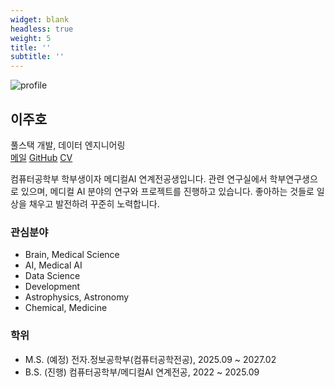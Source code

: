```yaml
---
widget: blank
headless: true
weight: 5
title: ''
subtitle: ''
---
```


<div class="about-hero">
  <div class="about-left">
    <img class="about-avatar" src="/uploads/profile.jpg" alt="profile" />
    <h2>이주호</h2>
    <div class="about-role">풀스택 개발, 데이터 엔지니어링</div>
    <div class="about-social">
      <a href="mailto:your@email.com" class="btn">메일</a>
      <a href="https://github.com/jooho-le" target="_blank" rel="noopener" class="btn">GitHub</a>
      <a href="/uploads/resume.pdf" target="_blank" rel="noopener" class="btn">CV</a>
    </div>
  </div>
  <div class="about-right">
    <p>
      컴퓨터공학부 학부생이자 메디컬AI 연계전공생입니다. 관련 연구실에서 학부연구생으로 있으며,
      메디컬 AI 분야의 연구와 프로젝트를 진행하고 있습니다. 좋아하는 것들로 일상을 채우고 발전하려 꾸준히 노력합니다.
    </p>
    <div class="about-columns">
      <div>
        <h3>관심분야</h3>
        <ul>
          <li>Brain, Medical Science</li>
          <li>AI, Medical AI</li>
          <li>Data Science</li>
          <li>Development</li>
          <li>Astrophysics, Astronomy</li>
          <li>Chemical, Medicine</li>
        </ul>
      </div>
      <div>
        <h3>학위</h3>
        <ul>
          <li>M.S. (예정) 전자.정보공학부(컴퓨터공학전공), 2025.09 ~ 2027.02</li>
          <li>B.S. (진행) 컴퓨터공학부/메디컬AI 연계전공, 2022 ~ 2025.09</li>
        </ul>
      </div>
    </div>
  </div>
</div>

